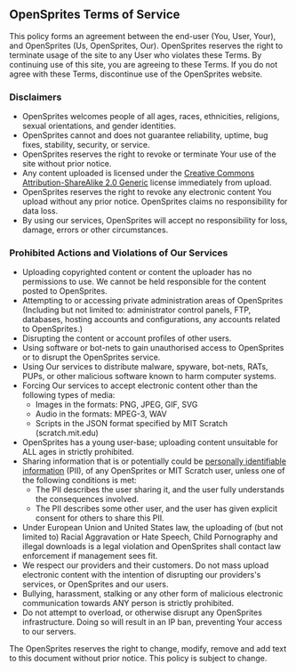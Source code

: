 ## OpenSprites Terms of Service ##
This policy forms an agreement between the end-user (You, User, Your), and OpenSprites (Us, OpenSprites, Our). OpenSprites reserves the right to terminate usage of the site to any User who violates these Terms. By continuing use of this site, you are agreeing to these Terms. If you do not agree with these Terms, discontinue use of the OpenSprites website.

### Disclaimers ###
 - OpenSprites welcomes people of all ages, races, ethnicities, religions, sexual orientations, and gender identities.
 - OpenSprites cannot and does not guarantee reliability, uptime, bug fixes, stability, security, or service.
 - OpenSprites reserves the right to revoke or terminate Your use of the site without prior notice.
 - Any content uploaded is licensed under the [Creative Commons Attribution-ShareAlike 2.0 Generic](http://creativecommons.org/licenses/by-sa/2.0/deed.en) license immediately from upload.
 - OpenSprites reserves the right to revoke any electronic content You upload without any prior notice. OpenSprites claims no responsibility for data loss.
 - By using our services, OpenSprites will accept no responsibility for loss, damage, errors or other circumstances.

### Prohibited Actions and Violations of Our Services ###
 - Uploading copyrighted content or content the uploader has no permissions to use. We cannot be held responsible for the content posted to OpenSprites.
 - Attempting to or accessing private administration areas of OpenSprites (Including but not limited to: administrator control panels, FTP, databases, hosting accounts and configurations, any accounts related to OpenSprites.)
 - Disrupting the content or account profiles of other users.
 - Using software or bot-nets to gain unauthorised access to OpenSprites or to disrupt the OpenSprites service.
 - Using Our services to distribute malware, spyware, bot-nets, RATs, PUPs, or other malicious software known to harm computer systems.
 - Forcing Our services to accept electronic content other than the following types of media:
   - Images in the formats: PNG, JPEG, GIF, SVG
   - Audio in the formats: MPEG-3, WAV
   - Scripts in the JSON format specified by MIT Scratch (scratch.mit.edu)
 - OpenSprites has a young user-base; uploading content unsuitable for ALL ages in strictly prohibited.
 - Sharing information that is or potentially could be [personally identifiable information](http://en.wikipedia.org/wiki/Personally_identifiable_information) (PII), of any OpenSprites or MIT Scratch user, unless one of the following conditions is met:
   - The PII describes the user sharing it, and the user fully understands the consequences involved.
   - The PII describes some other user, and the user has given explicit consent for others to share this PII.
 - Under European Union and United States law, the uploading of (but not limited to) Racial Aggravation or Hate Speech, Child Pornography and illegal downloads is a legal violation and OpenSprites shall contact law enforcement if management sees fit.
 - We respect our providers and their customers. Do not mass upload electronic content with the intention of disrupting our providers's services, or OpenSprites and our users.
 - Bullying, harassment, stalking or any other form of malicious electronic communication towards ANY person is strictly prohibited. 
 - Do not attempt to overload, or otherwise disrupt any OpenSprites infrastructure. Doing so will result in an IP ban, preventing Your access to our servers.

The OpenSprites  reserves the right to change, modify, remove and add text to this document without prior notice. This policy is subject to change.
